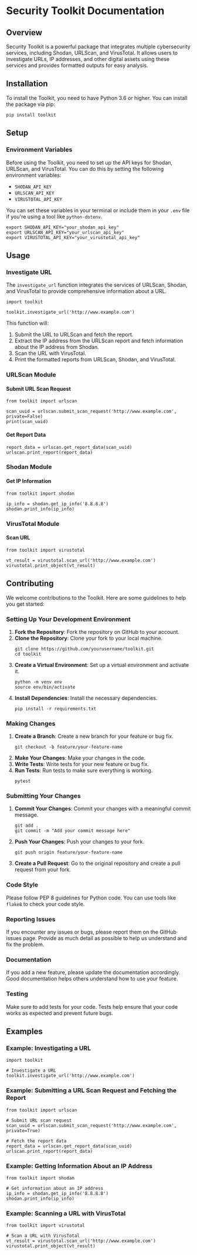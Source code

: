 # Security Toolkit Documentation

## Overview

Security Toolkit is a powerful package that integrates multiple cybersecurity services, including Shodan, URLScan, and VirusTotal. It allows users to investigate URLs, IP addresses, and other digital assets using these services and provides formatted outputs for easy analysis.

## Installation

To install the Toolkit, you need to have Python 3.6 or higher. You can install the package via pip:

```
pip install toolkit
```

## Setup

### Environment Variables

Before using the Toolkit, you need to set up the API keys for Shodan, URLScan, and VirusTotal. You can do this by setting the following environment variables:

- `SHODAN_API_KEY`
- `URLSCAN_API_KEY`
- `VIRUSTOTAL_API_KEY`

You can set these variables in your terminal or include them in your `.env` file if you're using a tool like `python-dotenv`.

```
export SHODAN_API_KEY="your_shodan_api_key"
export URLSCAN_API_KEY="your_urlscan_api_key"
export VIRUSTOTAL_API_KEY="your_virustotal_api_key"
```

## Usage

### Investigate URL

The `investigate_url` function integrates the services of URLScan, Shodan, and VirusTotal to provide comprehensive information about a URL.

```
import toolkit

toolkit.investigate_url('http://www.example.com')
```

This function will:
1. Submit the URL to URLScan and fetch the report.
2. Extract the IP address from the URLScan report and fetch information about the IP address from Shodan.
3. Scan the URL with VirusTotal.
4. Print the formatted reports from URLScan, Shodan, and VirusTotal.

### URLScan Module

#### Submit URL Scan Request

```
from toolkit import urlscan

scan_uuid = urlscan.submit_scan_request('http://www.example.com', private=False)
print(scan_uuid)
```

#### Get Report Data

```
report_data = urlscan.get_report_data(scan_uuid)
urlscan.print_report(report_data)
```

### Shodan Module

#### Get IP Information

```
from toolkit import shodan

ip_info = shodan.get_ip_info('8.8.8.8')
shodan.print_info(ip_info)
```

### VirusTotal Module

#### Scan URL

```
from toolkit import virustotal

vt_result = virustotal.scan_url('http://www.example.com')
virustotal.print_object(vt_result)
```

## Contributing

We welcome contributions to the Toolkit. Here are some guidelines to help you get started:

### Setting Up Your Development Environment

1. **Fork the Repository**: Fork the repository on GitHub to your account.
2. **Clone the Repository**: Clone your fork to your local machine.
   ```
   git clone https://github.com/yourusername/toolkit.git
   cd toolkit
   ```
3. **Create a Virtual Environment**: Set up a virtual environment and activate it.
   ```
   python -m venv env
   source env/bin/activate
   ```
4. **Install Dependencies**: Install the necessary dependencies.
   ```
   pip install -r requirements.txt
   ```

### Making Changes

1. **Create a Branch**: Create a new branch for your feature or bug fix.
   ```
   git checkout -b feature/your-feature-name
   ```
2. **Make Your Changes**: Make your changes in the code.
3. **Write Tests**: Write tests for your new feature or bug fix.
4. **Run Tests**: Run tests to make sure everything is working.
   ```
   pytest
   ```

### Submitting Your Changes

1. **Commit Your Changes**: Commit your changes with a meaningful commit message.
   ```
   git add .
   git commit -m "Add your commit message here"
   ```
2. **Push Your Changes**: Push your changes to your fork.
   ```
   git push origin feature/your-feature-name
   ```
3. **Create a Pull Request**: Go to the original repository and create a pull request from your fork.

### Code Style

Please follow PEP 8 guidelines for Python code. You can use tools like `flake8` to check your code style.

### Reporting Issues

If you encounter any issues or bugs, please report them on the GitHub issues page. Provide as much detail as possible to help us understand and fix the problem.

### Documentation

If you add a new feature, please update the documentation accordingly. Good documentation helps others understand how to use your feature.

### Testing

Make sure to add tests for your code. Tests help ensure that your code works as expected and prevent future bugs.

## Examples

### Example: Investigating a URL

```
import toolkit

# Investigate a URL
toolkit.investigate_url('http://www.example.com')
```

### Example: Submitting a URL Scan Request and Fetching the Report

```
from toolkit import urlscan

# Submit URL scan request
scan_uuid = urlscan.submit_scan_request('http://www.example.com', private=True)

# Fetch the report data
report_data = urlscan.get_report_data(scan_uuid)
urlscan.print_report(report_data)
```

### Example: Getting Information About an IP Address

```
from toolkit import shodan

# Get information about an IP address
ip_info = shodan.get_ip_info('8.8.8.8')
shodan.print_info(ip_info)
```

### Example: Scanning a URL with VirusTotal

```
from toolkit import virustotal

# Scan a URL with VirusTotal
vt_result = virustotal.scan_url('http://www.example.com')
virustotal.print_object(vt_result)
```
